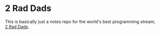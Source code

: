 # 2 Rad Dads

This is basically just a notes repo for the world's best programming stream, [2 Rad Dads](https://youtube.com/@2raddads).
